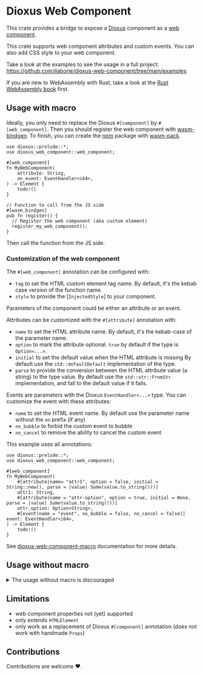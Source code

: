 # Dioxus Web Component

This crate provides a bridge to expose a [Dioxus] component as a [web component].

This crate supports web component attributes and custom events.
You can also add CSS style to your web component.

Take a look at the examples to see the usage in a full project:
<https://github.com/ilaborie/dioxus-web-component/tree/main/examples>


If you are new to WebAssembly with Rust, take a look at the [Rust WebAssembly book] first.

## Usage with macro

Ideally, you only need to replace the Dioxus `#[component]` by `#[web_component]`.
Then you should register the web component with [wasm-bindgen].
To finish, you can create the [npm] package with [wasm-pack].


```rust, ignore
use dioxus::prelude::*;
use dioxus_web_component::web_component;

#[web_component]
fn MyWebComponent(
    attribute: String,
    on_event: EventHandler<i64>,
) -> Element {
    todo!()
}

// Function to call from the JS side
#[wasm_bindgen]
pub fn register() {
  // Register the web component (aka custom element)
  register_my_web_component();
}
```

Then call the function from the JS side.


### Customization of the web component

The `#[web_component]` annotation can be configured with:

* `tag` to set the HTML custom element tag name.
  By default, it's the kebab case version of the function name.
* `style` to provide the [`InjectedStyle`] to your component.

Parameters of the component could be either an attribute or an event.

Attributes can be customized with the `#[attribute]` annotation with:

* `name` to set the HTML attribute name.
  By default, it's the kebab-case of the parameter name.
* `option` to mark the attribute optional.
  `true` by default if the type is `Option<...>`.
* `initial` to set the default value when the HTML attribute is missing
  By default use the `std::defaultDefault` implementation of the type.
* `parse` to provide the conversion between the HTML attribute value (a string) to the type value.
  By default use the `std::str::FromStr` implementation, and fall to the default value if it fails.


Events are parameters with the Dioxus `EventHandler<...>` type.
You can customize the event with these attributes:

* `name` to set the HTML event name.
  By default use the parameter name without the `on` prefix (if any)
* `no_bubble` to forbid the custom event to bubble
* `no_cancel` to remove the ability to cancel the custom event


This example uses all annotations:

```rust, ignore
use dioxus::prelude::*;
use dioxus_web_component::web_component;

#[web_component]
fn MyWebComponent(
    #[attribute(name= "attr1", option = false, initial = String::new(), parse = |value| Some(value.to_string()))]
    attr1: String,
    #[attribute(name = "attr-option", option = true, initial = None, parse = |value| Some(value.to_string()))]
    attr_option: Option<String>,
    #[event(name = "event", no_bubble = false, no_cancel = false)] event: EventHandler<i64>,
) -> Element {
    todo!()
}

```

See [dioxus-web-component-macro] documentation for more details.

## Usage without macro

<details>
<summary>The usage without macro is discouraged</summary>

You can provide your manual implementation of [`DioxusWebComponent`] and call
[`register_dioxus_web_component`] to register your web component.

The key point is to use a `Shared` element in the dioxus context.


For example, the greeting example could be written with

```rust, ignore,
use dioxus::prelude::*;
use dioxus_web_component::{
    register_dioxus_web_component, DioxusWebComponent, InjectedStyle, Shared,
};
use wasm_bindgen::prelude::*;

/// Install (register) the web component
///
/// # Errors
///
/// Registering the web-component may fail
#[wasm_bindgen(start)]
pub fn register() -> Result<(), JsValue> {
    register_greetings();

    Ok(())
}

// #[web_component(tag = "plop-greeting", style = InjectedStyle::css(include_str!("./style.css"))  )]
#[component]
fn Greetings(name: String) -> Element {
    rsx! { p { "Hello {name}!" } }
}

#[derive(Clone, Copy)]
struct GreetingWebComponent {
    name: Signal<String>,
}

impl DioxusWebComponent for GreetingWebComponent {
    fn set_attribute(&mut self, attribute: &str, value: Option<String>) {
        if attribute == "name" {
            let value = value.unwrap_or_default();

            self.name.set(value);
        }
    }
}

fn greetings_builder() -> Element {
    let name = use_signal(String::default);
    let context = use_context::<Shared>();
    let wc = GreetingWebComponent { name };
    context.init_component(wc);

    rsx! {
        Greetings { name }
    }
}

fn register_greetings() {
    let attributes = vec!["name".to_string()];
    let style = InjectedStyle::css(include_str!("./style.css"));

    register_dioxus_web_component("plop-greeting", attributes, style, greetings_builder);
}
```

The counter example looks like this:

```rust, ignore
use dioxus::prelude::*;
use dioxus_web_component::{
    custom_event_handler, register_dioxus_web_component, CustomEventOptions,
    DioxusWebComponent, InjectedStyle, Shared,
};
use wasm_bindgen::prelude::*;

/// Install (register) the web component
///
/// # Errors
///
/// Registering the web-component may fail
#[wasm_bindgen(start)]
pub fn register() -> Result<(), JsValue> {
    // The register counter is generated by the `#[web_component(...)]` macro
    register_counter();
    Ok(())
}

/// The Dioxus component
// #[web_component(tag = "plop-counter", style = InjectedStyle::stylesheet("./style.css"))]
#[component]
fn Counter(on_count: EventHandler<i32>) -> Element {
    let mut counter = use_signal(|| 0);

    rsx! {
        button {
            onclick: move |_| {
                counter += 1;
                on_count(counter());
            },
            "+"
        }
        output { "{counter}" }
    }
}

#[derive(Clone, Copy)]
struct CounterWebComponent {
    on_count: EventHandler<i32>,
}

impl DioxusWebComponent for CounterWebComponent {
    fn set_attribute(&mut self, _attribute: &str, _value: Option<String>) {
        // nop
    }
}

fn counter_builder() -> Element {
    let mut context = use_context::<Shared>();
    let on_count = custom_event_handler(
        context.event_target(),
        "count",
        CustomEventOptions::default(),
    );
    let wc = CounterWebComponent { on_count };
    context.init_component(wc);

    rsx! {
        Counter{ on_count }
    }
}

fn register_counter() {
    let attributes = vec![];
    let style = InjectedStyle::stylesheet("./style.css");

    register_dioxus_web_component("plop-counter", attributes, style, counter_builder);
}
```
</details>

## Limitations

* web component properties not (yet) supported
* only extends `HTMLElement`
* only work as a replacement of Dioxus `#[component]` annotation (does not work with handmade `Props`)


## Contributions

Contributions are welcome ❤️.


[Dioxus]: https://dioxuslabs.com/
[web component]: https://developer.mozilla.org/en-US/docs/Web/API/Web_components
[wasm-bindgen]: https://github.com/rustwasm/wasm-bindgen
[npm]: https://www.npmjs.com/
[wasm-pack]: https://github.com/rustwasm/wasm-pack
[Rust WebAssembly book]: https://rustwasm.github.io/docs/book/
[dioxus-web-component-macro]: https://github.com/ilaborie/dioxus-web-component/blob/main/dioxus-web-component-macro/README.md
